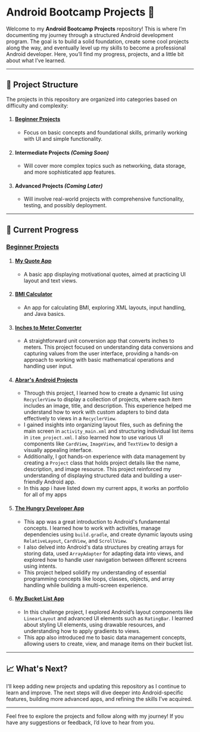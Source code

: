# Android Bootcamp Projects 🚀

Welcome to my **Android Bootcamp Projects** repository! This is where I’m documenting my journey through a structured Android development program. The goal is to build a solid foundation, create some cool projects along the way, and eventually level up my skills to become a professional Android developer. Here, you’ll find my progress, projects, and a little bit about what I’ve learned.

---

## 📂 Project Structure

The projects in this repository are organized into categories based on difficulty and complexity:

1. #### [Beginner Projects](https://github.com/SahilplaySoftware/Android_Bootcamp_Projects/tree/8756525a2dec0749d6926141903ef7d5bda65758/I.%20Beginner_Projects)  
   - Focus on basic concepts and foundational skills, primarily working with UI and simple functionality.
2. #### Intermediate Projects *(Coming Soon)*  
   - Will cover more complex topics such as networking, data storage, and more sophisticated app features.
3. #### Advanced Projects *(Coming Later)*  
   - Will involve real-world projects with comprehensive functionality, testing, and possibly deployment.

---

## 🌱 Current Progress

### [Beginner Projects](https://github.com/SahilplaySoftware/Android_Bootcamp_Projects/tree/4d8f1acc50716af73fb3a8df0f9a36f8563755af/I.%20Beginner_Projects)
1. #### [My Quote App](https://github.com/SahilplaySoftware/Android_Bootcamp_Projects/tree/4d8f1acc50716af73fb3a8df0f9a36f8563755af/I.%20Beginner_Projects/1_My%20Quote%20App)  
   - A basic app displaying motivational quotes, aimed at practicing UI layout and text views.

2. #### [BMI Calculator](https://github.com/SahilplaySoftware/Android_Bootcamp_Projects/tree/4d8f1acc50716af73fb3a8df0f9a36f8563755af/I.%20Beginner_Projects/2_BMI%20Calculator)  
   - An app for calculating BMI, exploring XML layouts, input handling, and Java basics.
   
3. #### [Inches to Meter Converter](https://github.com/SahilplaySoftware/Android_Bootcamp_Projects/tree/4d8f1acc50716af73fb3a8df0f9a36f8563755af/I.%20Beginner_Projects/3_Inches%20To%20Meter%20Converter)
   - A straightforward unit conversion app that converts inches to meters. This project focused on understanding data conversions and capturing values from the user interface, providing a hands-on approach to working with basic mathematical operations and handling user input.

4. #### [Abrar's Android Projects](https://github.com/SahilplaySoftware/Android_Bootcamp_Projects/tree/4d8f1acc50716af73fb3a8df0f9a36f8563755af/I.%20Beginner_Projects/4_Abrar's%20Android%20Projects)  
   - Through this project, I learned how to create a dynamic list using `RecyclerView` to display a collection of projects, where each item includes an image, title, and description. This experience helped me understand how to work with custom adapters to bind data effectively to views in a `RecyclerView`.
   - I gained insights into organizing layout files, such as defining the main screen in `activity_main.xml` and structuring individual list items in `item_project.xml`. I also learned how to use various UI components like `CardView`, `ImageView`, and `TextView` to design a visually appealing interface.
   - Additionally, I got hands-on experience with data management by creating a `Project` class that holds project details like the name, description, and image resource. This project reinforced my understanding of displaying structured data and building a user-friendly Android app.
   - In this app i have listed down my current apps, it works an portfolio for all of my apps

5. #### [The Hungry Developer App](https://github.com/SahilplaySoftware/Android_Bootcamp_Projects/tree/4d8f1acc50716af73fb3a8df0f9a36f8563755af/I.%20Beginner_Projects/5_The%20Hungry%20Developer%20App)  
   - This app was a great introduction to Android's fundamental concepts. I learned how to work with activities, manage dependencies using `build.gradle`, and create dynamic layouts using `RelativeLayout`, `CardView`, and `ScrollView`.
   - I also delved into Android's data structures by creating arrays for storing data, used `ArrayAdapter` for adapting data into views, and explored how to handle user navigation between different screens using intents.
   - This project helped solidify my understanding of essential programming concepts like loops, classes, objects, and array handling while building a multi-screen experience.

6. #### [My Bucket List App](https://github.com/SahilplaySoftware/Android_Bootcamp_Projects/tree/4d8f1acc50716af73fb3a8df0f9a36f8563755af/I.%20Beginner_Projects/6_My%20Bucket%20List%20App)  
   - In this challenge project, I explored Android’s layout components like `LinearLayout` and advanced UI elements such as `RatingBar`. I learned about styling UI elements, using drawable resources, and understanding how to apply gradients to views.
   - This app also introduced me to basic data management concepts, allowing users to create, view, and manage items on their bucket list.

---

## 📈 What's Next?

I’ll keep adding new projects and updating this repository as I continue to learn and improve. The next steps will dive deeper into Android-specific features, building more advanced apps, and refining the skills I’ve acquired.

---

Feel free to explore the projects and follow along with my journey! If you have any suggestions or feedback, I’d love to hear from you.